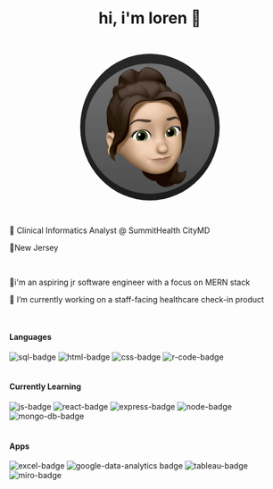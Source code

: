<h1 align="center">hi, i'm loren 👋</h1>
<div style="text-align: center; padding: 2em;  ">
<img alt="an emoji profile picture" src="profile-pic.jpg" style="width: 250px;border-radius: 100%">
</div>
<p>💼 Clinical Informatics Analyst @ SummitHealth CityMD</p>
<p>📍New Jersey</p>
<br>
<p>🌱i'm an aspiring jr software engineer with a focus on MERN stack</p>

<p>🔭 I’m currently working on a staff-facing healthcare check-in product</p><br>
<h4>Languages</h4>
<img alt="sql-badge" src="https://img.shields.io/badge/PostgreSQL-316192?style=for-the-badge&logo=postgresql&logoColor=white">
<img alt="html-badge" src="https://img.shields.io/badge/HTML5-E34F26?style=for-the-badge&logo=html5&logoColor=white">
<img alt="css-badge" src="https://img.shields.io/badge/CSS3-1572B6?style=for-the-badge&logo=css3&logoColor=white">
<img alt="r-code-badge" src="https://img.shields.io/badge/R-276DC3?style=for-the-badge&logo=r&logoColor=white">
<br><br>
<h4>Currently Learning</h4>
<img alt="js-badge" src="https://img.shields.io/badge/JavaScript-323330?style=for-the-badge&logo=javascript&logoColor=F7DF1E">
<img alt="react-badge" src="https://img.shields.io/badge/React-20232A?style=for-the-badge&logo=react&logoColor=61DAFB">
<img alt="express-badge" src="https://img.shields.io/badge/Express%20js-000000?style=for-the-badge&logo=express&logoColor=white">
<img alt="node-badge" src="https://img.shields.io/badge/Node%20js-339933?style=for-the-badge&logo=nodedotjs&logoColor=white">
<img alt="mongo-db-badge" src="https://img.shields.io/badge/MongoDB-4EA94B?style=for-the-badge&logo=mongodb&logoColor=white">
<br><br>
<h4>Apps</h4>
<img alt="excel-badge" src="https://img.shields.io/badge/Microsoft_Excel-217346?style=for-the-badge&logo=microsoft-excel&logoColor=white">
<img alt="google-data-analytics badge" src="https://img.shields.io/badge/Google%20Analytics-E37400?style=for-the-badge&logo=google%20analytics&logoColor=white">
<img alt="tableau-badge" src="https://img.shields.io/badge/Tableau-E97627?style=for-the-badge&logo=Tableau&logoColor=white">
<img alt="miro-badge" src="https://img.shields.io/badge/Miro-F7C922?style=for-the-badge&logo=Miro&logoColor=050036">
<br><br>
